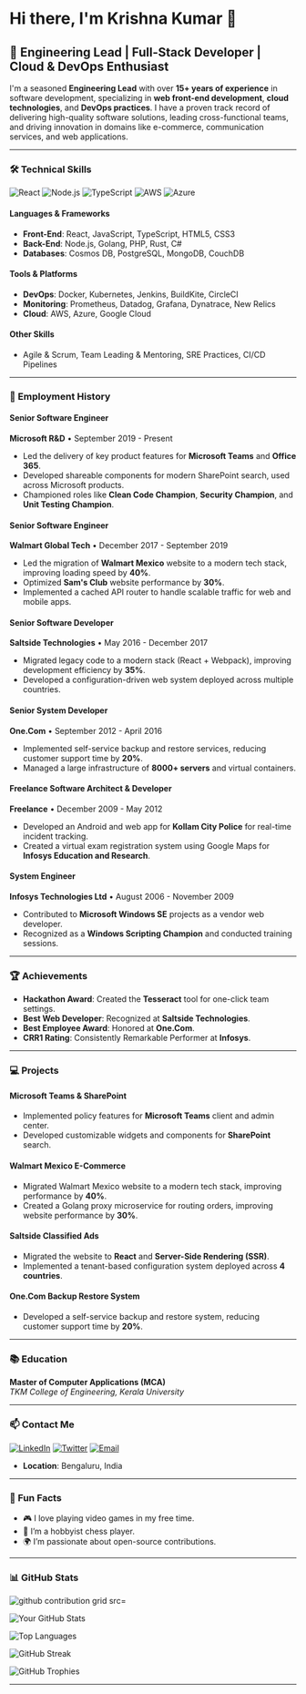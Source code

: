 # Hi there, I'm Krishna Kumar 👋

## 🚀 Engineering Lead | Full-Stack Developer | Cloud & DevOps Enthusiast

I'm a seasoned **Engineering Lead** with over **15+ years of experience** in software development, specializing in **web front-end development**, **cloud technologies**, and **DevOps practices**. I have a proven track record of delivering high-quality software solutions, leading cross-functional teams, and driving innovation in domains like e-commerce, communication services, and web applications.

---

### 🛠️ Technical Skills

![React](https://img.shields.io/badge/React-20232A?style=for-the-badge&logo=react&logoColor=61DAFB)
![Node.js](https://img.shields.io/badge/Node.js-339933?style=for-the-badge&logo=node.js&logoColor=white)
![TypeScript](https://img.shields.io/badge/TypeScript-3178C6?style=for-the-badge&logo=typescript&logoColor=white)
![AWS](https://img.shields.io/badge/AWS-232F3E?style=for-the-badge&logo=amazon-aws&logoColor=white)
![Azure](https://img.shields.io/badge/AWS-232F3E?style=for-the-badge&logo=microsoft-azure&logoColor=white)

#### **Languages & Frameworks**
- **Front-End**: React, JavaScript, TypeScript, HTML5, CSS3
- **Back-End**: Node.js, Golang, PHP, Rust, C#
- **Databases**: Cosmos DB, PostgreSQL, MongoDB, CouchDB

#### **Tools & Platforms**
- **DevOps**: Docker, Kubernetes, Jenkins, BuildKite, CircleCI
- **Monitoring**: Prometheus, Datadog, Grafana, Dynatrace, New Relics
- **Cloud**: AWS, Azure, Google Cloud

#### **Other Skills**
- Agile & Scrum, Team Leading & Mentoring, SRE Practices, CI/CD Pipelines

---

### 💼 Employment History

#### **Senior Software Engineer**
**Microsoft R&D** • September 2019 - Present  
- Led the delivery of key product features for **Microsoft Teams** and **Office 365**.
- Developed shareable components for modern SharePoint search, used across Microsoft products.
- Championed roles like **Clean Code Champion**, **Security Champion**, and **Unit Testing Champion**.

#### **Senior Software Engineer**
**Walmart Global Tech** • December 2017 - September 2019  
- Led the migration of **Walmart Mexico** website to a modern tech stack, improving loading speed by **40%**.
- Optimized **Sam's Club** website performance by **30%**.
- Implemented a cached API router to handle scalable traffic for web and mobile apps.

#### **Senior Software Developer**
**Saltside Technologies** • May 2016 - December 2017  
- Migrated legacy code to a modern stack (React + Webpack), improving development efficiency by **35%**.
- Developed a configuration-driven web system deployed across multiple countries.

#### **Senior System Developer**
**One.Com** • September 2012 - April 2016  
- Implemented self-service backup and restore services, reducing customer support time by **20%**.
- Managed a large infrastructure of **8000+ servers** and virtual containers.

#### **Freelance Software Architect & Developer**
**Freelance** • December 2009 - May 2012  
- Developed an Android and web app for **Kollam City Police** for real-time incident tracking.
- Created a virtual exam registration system using Google Maps for **Infosys Education and Research**.

#### **System Engineer**
**Infosys Technologies Ltd** • August 2006 - November 2009  
- Contributed to **Microsoft Windows SE** projects as a vendor web developer.
- Recognized as a **Windows Scripting Champion** and conducted training sessions.

---

### 🏆 Achievements

- **Hackathon Award**: Created the **Tesseract** tool for one-click team settings.
- **Best Web Developer**: Recognized at **Saltside Technologies**.
- **Best Employee Award**: Honored at **One.Com**.
- **CRR1 Rating**: Consistently Remarkable Performer at **Infosys**.

---

### 💻 Projects

#### **Microsoft Teams & SharePoint**
- Implemented policy features for **Microsoft Teams** client and admin center.
- Developed customizable widgets and components for **SharePoint** search.

#### **Walmart Mexico E-Commerce**
- Migrated Walmart Mexico website to a modern tech stack, improving performance by **40%**.
- Created a Golang proxy microservice for routing orders, improving website performance by **30%**.

#### **Saltside Classified Ads**
- Migrated the website to **React** and **Server-Side Rendering (SSR)**.
- Implemented a tenant-based configuration system deployed across **4 countries**.

#### **One.Com Backup Restore System**
- Developed a self-service backup and restore system, reducing customer support time by **20%**.

---

### 📚 Education

**Master of Computer Applications (MCA)**  
*TKM College of Engineering, Kerala University*

---

### 📫 Contact Me

[![LinkedIn](https://img.shields.io/badge/LinkedIn-0077B5?style=for-the-badge&logo=linkedin&logoColor=white)](https://www.linkedin.com/in/krishna2nd/)
[![Twitter](https://img.shields.io/badge/Twitter-1DA1F2?style=for-the-badge&logo=twitter&logoColor=white)](https://twitter.com/krishna2nd)
[![Email](https://img.shields.io/badge/Email-D14836?style=for-the-badge&logo=gmail&logoColor=white)](mailto:krishnakumar.s.s@outlook.com)
- **Location**: Bengaluru, India

---

### 🌟 Fun Facts

- 🎮 I love playing video games in my free time.
- 🎸 I’m a hobbyist chess player.
- 🌍 I’m passionate about open-source contributions.

---

### 📊 GitHub Stats

 <picture>
  <source media="(prefers-color-scheme: dark)" srcset="https://raw.githubusercontent.com/krishna2nd/krishna2nd/refs/heads/output/github-contribution-grid-snake-dark.svg">
  <source media="(prefers-color-scheme: light)" srcset="https://raw.githubusercontent.com/krishna2nd/krishna2nd/refs/heads/output/github-contribution-grid-snake.svg">
  <img alt="github contribution grid src="https://raw.githubusercontent.com/krishna2nd/krishna2nd/refs/heads/output/github-contribution-grid-snake.svg">
</picture> 

![Your GitHub Stats](https://github-readme-stats.vercel.app/api?username=krishna2nd&show_icons=true&theme=radical)

![Top Languages](https://github-readme-stats.vercel.app/api/top-langs/?username=krishna2nd&layout=compact&theme=radical)

![GitHub Streak](https://github-readme-streak-stats.herokuapp.com/?user=krishna2nd&theme=radical)

![GitHub Trophies](https://github-profile-trophy.vercel.app/?username=krishna2nd&theme=radical&no-frame=true&row=2&column=4)

---
